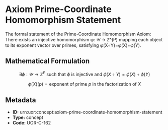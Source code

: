 # Axiom Prime-Coordinate Homomorphism Statement

The formal statement of the Prime-Coordinate Homomorphism Axiom: There exists an injective homomorphism φ: 𝒰 → ℤ^(P) mapping each object to its exponent vector over primes, satisfying φ(X∘Y)=φ(X)+φ(Y).

## Mathematical Formulation

$$
\exists \phi: \mathcal{U} \to \mathbb{Z}^P \text{ such that } \phi \text{ is injective and } \phi(X \circ Y) = \phi(X) + \phi(Y)
$$

$$
\phi(X)(p) = \text{exponent of prime } p \text{ in the factorization of } X
$$

## Metadata

- **ID:** urn:uor:concept:axiom-prime-coordinate-homomorphism-statement
- **Type:** concept
- **Code:** UOR-C-162
